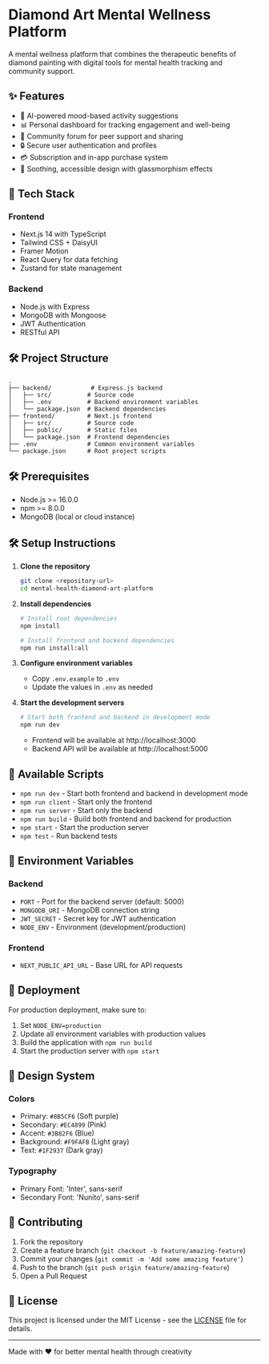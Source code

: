 # Diamond Art Mental Wellness Platform

A mental wellness platform that combines the therapeutic benefits of diamond painting with digital tools for mental health tracking and community support.

## ✨ Features

- 🎨 AI-powered mood-based activity suggestions
- 📊 Personal dashboard for tracking engagement and well-being
- 💬 Community forum for peer support and sharing
- 🔒 Secure user authentication and profiles
- 💳 Subscription and in-app purchase system
- 🌈 Soothing, accessible design with glassmorphism effects

## 🚀 Tech Stack

### Frontend
- Next.js 14 with TypeScript
- Tailwind CSS + DaisyUI
- Framer Motion
- React Query for data fetching
- Zustand for state management

### Backend
- Node.js with Express
- MongoDB with Mongoose
- JWT Authentication
- RESTful API

## 🛠️ Project Structure

```
.
├── backend/           # Express.js backend
│   ├── src/          # Source code
│   ├── .env          # Backend environment variables
│   └── package.json  # Backend dependencies
├── frontend/         # Next.js frontend
│   ├── src/          # Source code
│   ├── public/       # Static files
│   └── package.json  # Frontend dependencies
├── .env              # Common environment variables
└── package.json      # Root project scripts
```

## 🛠️ Prerequisites

- Node.js >= 16.0.0
- npm >= 8.0.0
- MongoDB (local or cloud instance)

## 🛠️ Setup Instructions

1. **Clone the repository**
   ```bash
   git clone <repository-url>
   cd mental-health-diamond-art-platform
   ```

2. **Install dependencies**
   ```bash
   # Install root dependencies
   npm install
   
   # Install frontend and backend dependencies
   npm run install:all
   ```

3. **Configure environment variables**
   - Copy `.env.example` to `.env`
   - Update the values in `.env` as needed

4. **Start the development servers**
   ```bash
   # Start both frontend and backend in development mode
   npm run dev
   ```
   - Frontend will be available at http://localhost:3000
   - Backend API will be available at http://localhost:5000

## 📂 Available Scripts

- `npm run dev` - Start both frontend and backend in development mode
- `npm run client` - Start only the frontend
- `npm run server` - Start only the backend
- `npm run build` - Build both frontend and backend for production
- `npm start` - Start the production server
- `npm test` - Run backend tests

## 📝 Environment Variables

### Backend
- `PORT` - Port for the backend server (default: 5000)
- `MONGODB_URI` - MongoDB connection string
- `JWT_SECRET` - Secret key for JWT authentication
- `NODE_ENV` - Environment (development/production)

### Frontend
- `NEXT_PUBLIC_API_URL` - Base URL for API requests

## 🚀 Deployment

For production deployment, make sure to:
1. Set `NODE_ENV=production`
2. Update all environment variables with production values
3. Build the application with `npm run build`
4. Start the production server with `npm start`

## 🎨 Design System

### Colors
- Primary: `#8B5CF6` (Soft purple)
- Secondary: `#EC4899` (Pink)
- Accent: `#3B82F6` (Blue)
- Background: `#F9FAFB` (Light gray)
- Text: `#1F2937` (Dark gray)

### Typography
- Primary Font: 'Inter', sans-serif
- Secondary Font: 'Nunito', sans-serif

## 🤝 Contributing

1. Fork the repository
2. Create a feature branch (`git checkout -b feature/amazing-feature`)
3. Commit your changes (`git commit -m 'Add some amazing feature'`)
4. Push to the branch (`git push origin feature/amazing-feature`)
5. Open a Pull Request

## 📄 License

This project is licensed under the MIT License - see the [LICENSE](LICENSE) file for details.

---

Made with ❤️ for better mental health through creativity
